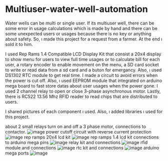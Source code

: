 # Multiuser-water-well-automation
Water wells can be multi or single user. If its multiuser well, there can be some error in usage calculations which is made by hand and there can be some unexpected users or usages because there is no key or anything about safety. So, ı made this project for a request from a farmer. At the end ı sold it to him.

I used Rep Rams 1.4 Compatible LCD Display Kit that consist a 20x4 display to show menu for users to view full time usages or to calculate bill for each user, a rotary encoder to enable movement on the menu, a SD card socket to write or read data from a sd card and a buton for emergancy. Also, ı used DS1302 RTC module to get real time. I made a circuit to avoid errors when the power is cut off. Also, ı used EEPROM module that integrated on arduino mega board to fast store datas about user usages when the power gone. I used 2 channel relay to open or close 3-phase asynchronous motor. Lastly, there is RC522 13.56 Mhz RFID reader to read chips that are distributed to users.

I shared pictures of each component ı used. Also, ı added libraries ı used for this project.

about 2 small relays turn on and off a 3 phase motor, connections to contactor.
![image](https://user-images.githubusercontent.com/55800601/158028261-3b1138ab-82d9-4f13-a68b-7420d40ecaab.png)
power cutoff circuit with reverse current protection
![image](https://user-images.githubusercontent.com/55800601/158028317-3a94d404-1178-4e8e-9655-d85ed1e7a996.png)
rep ramps 20x4 lcd kit
![image](https://user-images.githubusercontent.com/55800601/158028350-d3aaef1c-eea1-449c-8ea8-2e4a98bab759.png)
rep ramps 1.4 lcd kit connections to arduino mega pins
![image](https://user-images.githubusercontent.com/55800601/158028331-9bb5815a-8b16-4982-a655-4ea780c8ba47.png)
relay kit and connections
![image](https://user-images.githubusercontent.com/55800601/158028370-12e6bc54-6851-4e5a-9ee3-58ebc5c5895b.png)
rfid module and connections
![image](https://user-images.githubusercontent.com/55800601/158028392-d7315efa-8bb5-4f03-b48a-4039a9a95af4.png)
rtc kit and connections
![image](https://user-images.githubusercontent.com/55800601/158028405-38360271-6cb2-4ca1-8765-bc7baf1c9b0a.png)
arduino mega ports
![image](https://user-images.githubusercontent.com/55800601/158028431-413057a9-87b6-4a5c-a302-79aee6553f2c.png)






